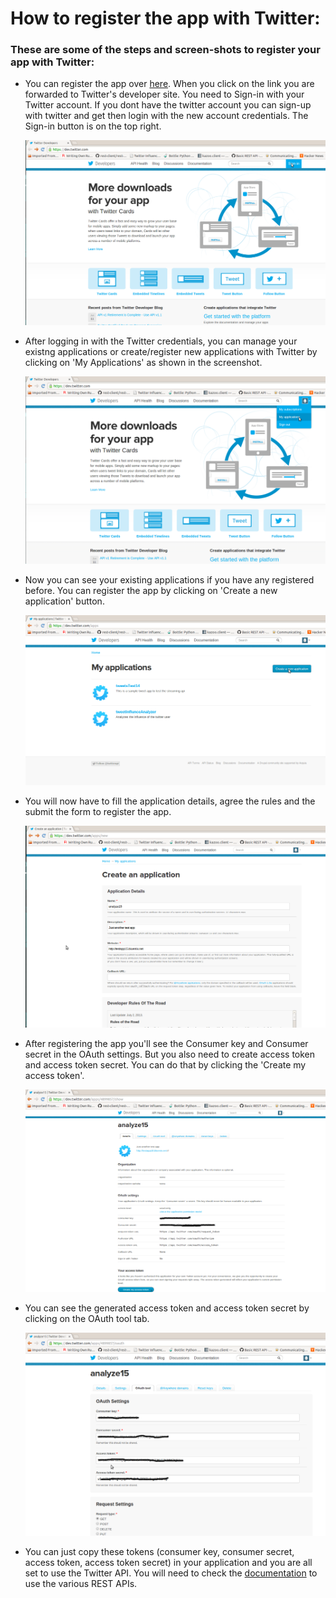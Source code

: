 How to register the app with Twitter:
=====================================

### These are some of the steps and screen-shots to register your app with Twitter:

-   You can register the app over [here](https://dev.twitter.com/). When you click on the link you are forwarded to Twitter's developer site. You need to Sign-in with your Twitter account. If you dont have the twitter account you can sign-up with twitter and get then login with the new account credentials. The Sign-in button is on the top right.

    ![image](images/twitHome.png)

-   After logging in with the Twitter credentials, you can manage your existng applications or create/register new applications with Twitter by clicking on 'My Applications' as shown in the screenshot.

    ![image](images/appl.png)

-   Now you can see your existing applications if you have any registered before. You can register the app by clicking on 'Create a new application' button.
    
    ![image](images/myappl.png)

-   You will now have to fill the application details, agree the rules and the submit the form to register the app.
    
    ![image](images/app_details.png)

-   After registering the app you'll see the Consumer key and Consumer secret in the OAuth settings. But you also need to create access token and access token secret. You can do that by clicking the 'Create my access token'.

    ![image](images/tokens.png)

-   You can see the generated access token and access token secret by clicking on the OAuth tool tab.

    ![image](images/access_tokens.png)

-   You can just copy these tokens (consumer key, consumer secret, access token, access token secret) in your application and you are all set to use the Twitter API. You will need to check the [documentation](https://dev.twitter.com/docs/api/1.1) to use the various REST APIs.

